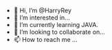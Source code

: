 - 👋 Hi, I’m @HarryRey
- 👀 I’m interested in...
- 🌱 I’m currently learning JAVA.
- 💞️ I’m looking to collaborate on...
- 📫 How to reach me ...

<!---
HarryRey/HarryRey is a ✨ special ✨ repository because its `README.md` (this file) appears on your GitHub profile.
You can click the Preview link to take a look at your changes.
--->
